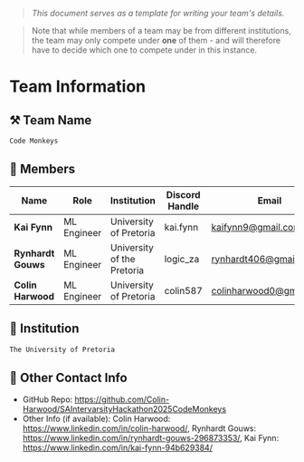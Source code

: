 > *This document serves as a template for writing your team's details.*

> Note that while members of a team may be from different institutions, the team may only compete under **one** of them - and will therefore have to decide which one to compete under in this instance.

# Team Information

## ⚒️ Team Name
``` c
Code Monkeys
```

## 👥 Members
| Name     | Role                | Institution           | Discord Handle | Email |
|----------|---------------------|-----------------------| -------------------|-------------|
| **Kai Fynn** | ML Engineer | University of Pretoria | kai.fynn | <kaifynn9@gmail.com> |
| **Rynhardt Gouws** | ML Engineer | University of the Pretoria | logic_za | <rynhardt406@gmail.com> |
| **Colin Harwood**   | ML Engineer | University of Pretoria | colin587 | <colinharwood0@gmail.com> |

## 🏫 Institution
``` c
The University of Pretoria
```

## 📧 Other Contact Info
- GitHub Repo: <https://github.com/Colin-Harwood/SAIntervarsityHackathon2025CodeMonkeys>
- Other Info (if available): Colin Harwood: https://www.linkedin.com/in/colin-harwood/, 
Rynhardt Gouws: https://www.linkedin.com/in/rynhardt-gouws-296873353/, Kai Fynn: https://www.linkedin.com/in/kai-fynn-94b629384/

